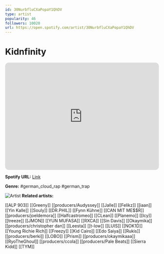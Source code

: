 ```yaml
---
id: 30NurbfluCXaPopaY1QhDV
type: artist
popularity: 46
followers: 10020
url: https://open.spotify.com/artist/30NurbfluCXaPopaY1QhDV
---
```

# Kidnfinity

<iframe style="border-radius:12px" src="https://open.spotify.com/embed/artist/30NurbfluCXaPopaY1QhDV" width="100%" height="352" frameBorder="0" allowfullscreen="" allow="autoplay; clipboard-write; encrypted-media; fullscreen; picture-in-picture" loading="lazy"></iframe>

**Spotify URL:** [Link](https://open.spotify.com/artist/30NurbfluCXaPopaY1QhDV)

**Genre:**  #german_cloud_rap #german_trap

![Artist](https://i.scdn.co/image/ab6761610000e5ebff7d204d63cb737744829ecc)
**Related artists:**

[[ALP 903]]
[[Greeny]]
[[producers/Audyssey]]
[[Jalle]]
[[Felikz]]
[[iaan]]
[[Yin Kalle]]
[[Souly]]
[[DR.PHIL]]
[[Fynn Kühne]]
[[CAN MIT ME$$R]]
[[producers/joeldemora]]
[[Halfcastromeo]]
[[CLean]]
[[Planemo]]
[[Icy]]
[[treeze]]
[[JMON]]
[[YUN MUFASA]]
[[RXCA]]
[[Sin Davis]]
[[Okaymika]]
[[producers/christopher dan]]
[[Leesta]]
[[t-low]]
[[LUIS]]
[[NOK1D]]
[[Young Richie Rich]]
[[Freezy]]
[[Kid Cairo]]
[[Edo Saiya]]
[[Rukis]]
[[producers/berki]]
[[LOBO]]
[[Prism]]
[[producers/okaymikaaa]]
[[RyoTheGhoul]]
[[producers/ccola]]
[[producers/Pale Beats]]
[[Sierra Kidd]]
[[TYM]]
